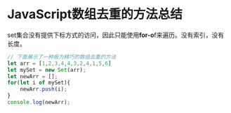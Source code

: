 

# JavaScript数组去重的方法总结

set集合没有提供下标方式的访问，因此只能使用**for-o**f来遍历。没有索引，没有长度。

```javascript
// 下面展示了一种极为精巧的数组去重的方法
let arr = [1,2,3,4,4,3,2,4,1,5,6]
let mySet = new Set(arr);
let newArr = [];
for(let i of mySet){
    newArr.push(i);
}
console.log(newArr);
```

